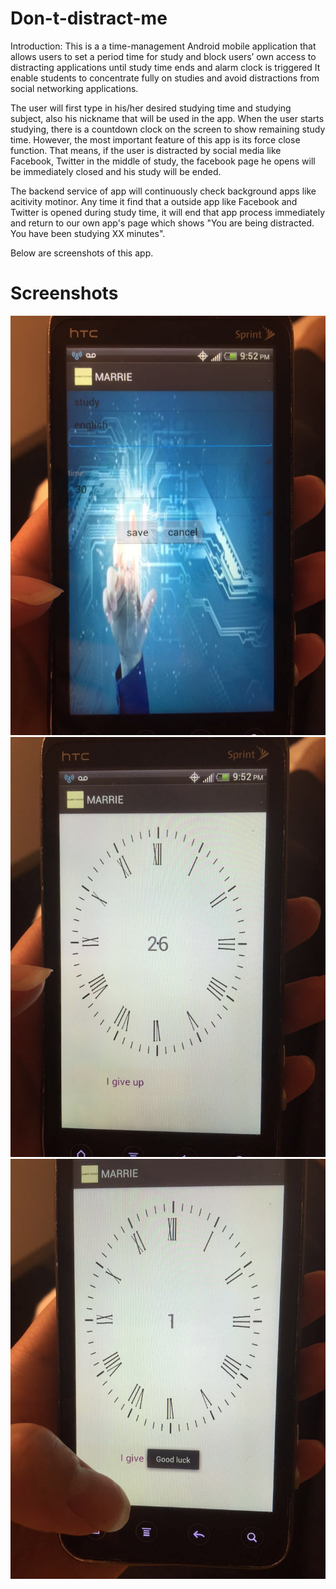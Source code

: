 # Don-t-distract-me

Introduction:
This is a  a time-management Android mobile application that allows users to set a period time for study and block users’ own access to distracting applications until study time ends and alarm clock is triggered
It enable students to concentrate fully on studies and avoid distractions from social networking applications.

The user will first type in his/her desired studying time and studying subject, also his nickname that will be used in the app.
When the user starts studying, there is a countdown clock on the screen to show remaining study time. However, the most important feature of this app
is its force close function. That means, if the user is distracted by social media like Facebook, Twitter in the middle of study, the facebook page he opens will
be immediately closed and his study will be ended. 

The backend service of app will continuously check background apps like acitivity motinor. Any time it find that a outside app like Facebook and Twitter
is opened during study time, it will end that app process immediately and return to our own app's page which shows "You are being distracted. You have been 
studying XX minutes". 

Below are screenshots of this app.
# Screenshots  
![Alt text](/screenshots/pic1.png?raw=true "pic1")
![Alt text](/screenshots/pic2.png?raw=true "pic2")
![Alt text](/screenshots/pic3.png?raw=true "pic3")

